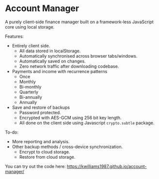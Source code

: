 # Account Manager
A purely client-side finance manager built on a framework-less JavaScript core using local storage.

Features:
* Entirely client side.
  * All data stored in localStorage.
  * Automatically synchronised across browser tabs/windows.
  * Automatically saved on changes.
  * Zero network traffic after downloading codebase.
* Payments and income with recurrence patterns
  * Once
  * Monthly
  * Bi-monthly
  * Quarterly
  * Bi-annually
  * Annually
* Save and restore of backups
  * Password protected.
  * Encrypted with AES-GCM using 256 bit key length.
  * All done on the client side using Javascript `crypto.subtle` package.

To-do:
* More reporting and analysis.
* Other backup methods / cross-device synchronization.
  * Encrypt to cloud storage.
  * Restore from cloud storage.

You can try out the code here: https://kwilliams1987.github.io/account-manager/

